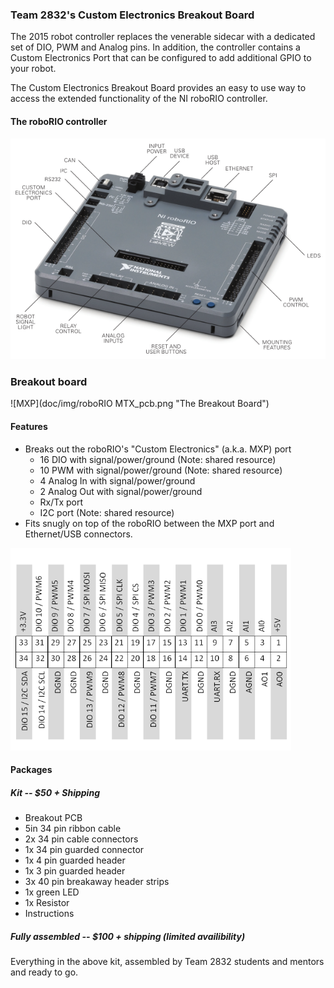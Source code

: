 ### Team 2832's Custom Electronics Breakout Board

The 2015 robot controller replaces the venerable sidecar with a dedicated set of DIO, PWM and Analog pins.  In addition, the controller contains a Custom Electronics Port that can be configured to add additional GPIO to your robot. 

The Custom Electronics Breakout Board provides an easy to use way to access the extended functionality of the NI roboRIO controller.

#### The roboRIO controller

![MXP](resources/roboRIO_anaotated.png "The roboRIO")

### Breakout board

![MXP](doc/img/roboRIO MTX_pcb.png "The Breakout Board")

#### Features
- Breaks out the roboRIO's "Custom Electronics" (a.k.a. MXP) port
     - 16 DIO with signal/power/ground (Note: shared resource)
     - 10 PWM with signal/power/ground (Note: shared resource)
     - 4 Analog In with signal/power/ground
     - 2 Analog Out with signal/power/ground
     - Rx/Tx port
     - I2C port (Note: shared resource)
- Fits snugly on top of the roboRIO between the MXP port and Ethernet/USB connectors.

![MXP](resources/roboRIO_pin.png "Pinout")

#### Packages

##### Kit -- $50 + Shipping

- Breakout PCB
- 5in 34 pin ribbon cable
- 2x 34 pin cable connectors
- 1x 34 pin guarded connector
- 1x 4 pin guarded header
- 1x 3 pin guarded header
- 3x 40 pin breakaway header strips
- 1x green LED
- 1x Resistor
- Instructions

##### Fully assembled -- $100 + shipping (limited availibility)

Everything in the above kit, assembled by Team 2832 students and mentors and ready to go.
